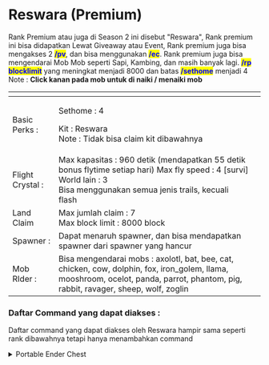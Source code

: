 # Reswara (Premium)

Rank Premium atau juga di Season 2 ini disebut "Reswara", Rank premium ini bisa didapatkan Lewat Giveaway atau Event, Rank premium juga bisa mengakses 2 <mark style="color:blue;">**/pv**</mark>, dan bisa menggunakan <mark style="color:blue;">**/ec**</mark>. Rank premium juga bisa mengendarai Mob Mob seperti Sapi, Kambing, dan masih banyak lagi. <mark style="color:blue;">**/rp blocklimit**</mark> yang meningkat menjadi 8000 dan batas <mark style="color:blue;">**/sethome**</mark> menjadi 4\
Note : **Click kanan pada mob untuk di naiki / menaiki mob**

<table data-view="cards"><thead><tr><th></th><th></th><th></th></tr></thead><tbody><tr><td>Basic Perks :</td><td><p>Sethome : 4</p><p>Kit : Reswara <br>Note : Tidak bisa claim kit dibawahnya</p></td><td></td></tr><tr><td>Flight Crystal :</td><td>Max kapasitas : 960 detik (mendapatkan 55 detik bonus flytime setiap hari) Max fly speed : 4 [survi] World lain : 3<br>Bisa menggunakan semua jenis trails, kecuali flash<br></td><td></td></tr><tr><td>Land Claim</td><td>Max jumlah claim : 7<br>Max block limit : 8000 block</td><td></td></tr><tr><td>Spawner :</td><td>Dapat menaruh spawner, dan bisa mendapatkan spawner dari spawner yang hancur</td><td></td></tr><tr><td>Mob RIder :</td><td>Bisa mengendarai mobs : axolotl, bat, bee, cat, chicken, cow, dolphin, fox, iron_golem, llama, mooshroom, ocelot, panda, parrot, phantom, pig, rabbit, ravager, sheep, wolf, zoglin</td><td></td></tr></tbody></table>

### Daftar Command yang dapat diakses : &#x20;

Daftar command yang dapat diakses oleh Reswara hampir sama seperti rank dibawahnya tetapi hanya menambahkan command

<details>

<summary>Portable Ender Chest</summary>

Sesuai nama Commandnya, kamu bisa membuka Ender Chest dimanapun kamu berada dengan Command <mark style="color:blue;">**/ec**</mark>

</details>
